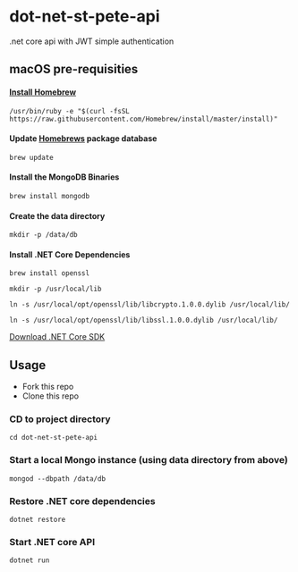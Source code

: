 # dot-net-st-pete-api

.net core api with JWT simple authentication

## macOS pre-requisities

#### [Install Homebrew](https://brew.sh/) 
`/usr/bin/ruby -e "$(curl -fsSL https://raw.githubusercontent.com/Homebrew/install/master/install)"`

#### Update [Homebrews](http://brew.sh/) package database
`brew update`

#### Install the MongoDB Binaries
`brew install mongodb`

#### Create the data directory
`mkdir -p /data/db`

#### Install .NET Core Dependencies
`brew install openssl`

`mkdir -p /usr/local/lib`

`ln -s /usr/local/opt/openssl/lib/libcrypto.1.0.0.dylib /usr/local/lib/`

`ln -s /usr/local/opt/openssl/lib/libssl.1.0.0.dylib /usr/local/lib/`

[Download .NET Core SDK](https://go.microsoft.com/fwlink/?LinkID=835011)

## Usage
* Fork this repo
* Clone this repo

### CD to project directory
`cd dot-net-st-pete-api`

### Start a local Mongo instance (using data directory from above)
`mongod --dbpath /data/db`

### Restore .NET core dependencies
`dotnet restore`

### Start .NET core API
`dotnet run`

